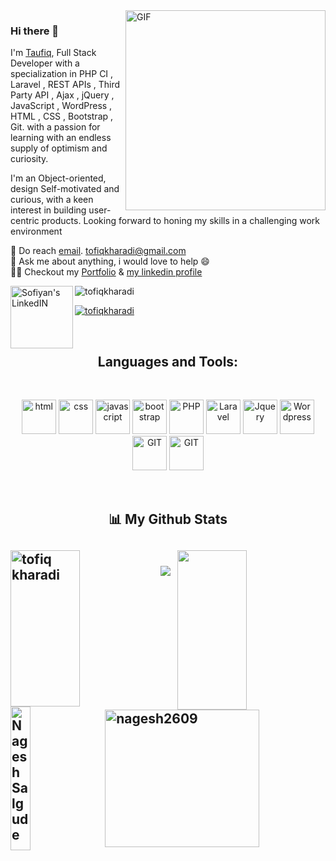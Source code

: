   <img align="right" alt="GIF" src="https://user-images.githubusercontent.com/75193540/156818786-1dc5df82-3864-4628-a77d-c34f8c6ceeeb.gif" width="320px" />

### Hi there 👋

I'm [Taufiq](https://github.com/tofiqkharadi), Full Stack Developer with a specialization in PHP CI , Laravel , REST APIs , Third Party API , Ajax , 
jQuery , JavaScript , WordPress , HTML , CSS , Bootstrap , Git. with a passion for learning with an endless supply of optimism and curiosity.


I'm an Object-oriented, design Self-motivated and curious, with a keen interest in building user-centric products. Looking forward to honing my skills in a challenging work environment<br/>


  💼 Do reach [email](mailto:tofiqkharadi@gmail.com). tofiqkharadi@gmail.com <br/>
  💬 Ask me about anything, i would love to help 😄 <br/>
  👨‍💻 Checkout my [Portfolio](https://----------/) & [my linkedin profile](https://www.linkedin.com/in/taufiq-kharadi/) <br/>
  



<a href="https://www.linkedin.com/in/taufiq-kharadi/">
  <img align="left" alt="Sofiyan's LinkedIN" width="100px" src="https://cdn.icon-icons.com/icons2/2530/PNG/512/linkedin_button_icon_151847.png" />
</a>
<p align="left"> <img src="https://komarev.com/ghpvc/?username=tofiqkharadi&label=Profile%20views&color=0e75b6&style=flat" alt="tofiqkharadi" /> </p>

<p align="left"> <a href="https://github.com/ryo-ma/github-profile-trophy"><img src="https://github-profile-trophy.vercel.app/?username=tofiqkharadi" alt="tofiqkharadi" /></a> </p>

<br />

<span><h2 align="center">Languages and Tools:</h2>
  <br>
  <p align="center">
      <img src="https://www.vectorlogo.zone/logos/w3_html5/w3_html5-icon.svg" alt="html" width="55" height="55"/>
      <img src="https://www.vectorlogo.zone/logos/w3_css/w3_css-icon.svg" alt="css" width="55" height="55"/>
      <img src="https://www.svgrepo.com/show/303206/javascript-logo.svg" alt="javascript" width="55" height="55"/>
      <img src="https://upload.wikimedia.org/wikipedia/commons/b/b2/Bootstrap_logo.svg" alt="bootstrap" width="55" height="55"/>
      <img src="https://www.vectorlogo.zone/logos/php/php-vertical.svg" alt="PHP" height="55"/>
      <img src="https://www.vectorlogo.zone/logos/laravel/laravel-ar21.svg" alt="Laravel"  height="55"/>
      <img src="https://www.vectorlogo.zone/logos/jquery/jquery-ar21.svg" alt="Jquery"  height="55"/>
      <img src="https://www.vectorlogo.zone/logos/wordpress/wordpress-ar21.svg" alt="Wordpress" width="55" height="55"/>
      <!-- <img src="https://raw.githubusercontent.com/devicons/devicon/master/icons/amazonwebservices/amazonwebservices-original-wordmark.svg" alt="AWS"  height="55"/> -->
      <img src="https://www.vectorlogo.zone/logos/git-scm/git-scm-icon.svg" alt="GIT" width="55" height="55" marginleft="15"/>
      <img src="https://www.svgrepo.com/show/354048/material-ui.svg" alt="GIT" width="55" height="55" marginleft="15"/>
</p></span>

<br/>


<h2 align="center">📊 My Github Stats<h2>
<div>
  <img align="left" src="https://github-readme-streak-stats.herokuapp.com/?user=tofiqkharadi&theme=default" alt="tofiq kharadi" height="250px" width="47%" />
  <img align="right" src="https://github-readme-stats.vercel.app/api?username=tofiqkharadi&show_icons=true&theme=default" height="255px" width="47%"/>
<div>
  </br>
  
  
  
  <div>
  <img align="left" src="https://github-readme-stats.vercel.app/api/top-langs/?username=tofiqkharadi&theme=default&langs_count=8" alt="Nagesh Salgude" height="230px" width="25%" />
  <img img align="right" src="https://github-profile-summary-cards.vercel.app/api/cards/profile-details?username=tofiqkharadi&theme=default" alt="nagesh2609" height="220px" width="70%"/>
  

<div>

  
 <img  src="https://raw.githubusercontent.com/Trilokia/Trilokia/379277808c61ef204768a61bbc5d25bc7798ccf1/bottom_header.svg" />


